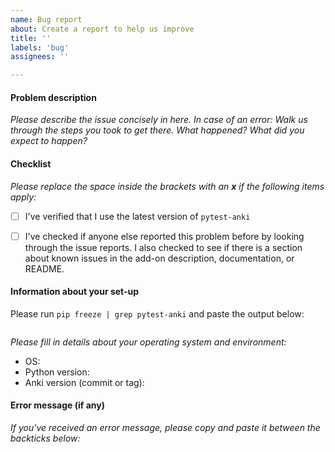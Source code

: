 ```yaml
---
name: Bug report
about: Create a report to help us improve
title: ''
labels: 'bug'
assignees: ''

---
```


#### Problem description

*Please describe the issue concisely in here. In case of an error: Walk us through the steps you took to get there. What happened? What did you expect to happen?*


#### Checklist

*Please replace the space inside the brackets with an **x** if the following items apply:*

 - [ ] I've verified that I use the latest version of `pytest-anki`
 - [ ] I've checked if anyone else reported this problem before by looking through the issue reports. I also checked to see if there is a section about known issues in the add-on description, documentation, or README.
 

#### Information about your set-up

Please run `pip freeze | grep pytest-anki` and paste the output below:

```

```

*Please fill in details about your operating system and environment:*

- OS:
- Python version:
- Anki version (commit or tag):


#### Error message (if any)

*If you've received an error message, please copy and paste it between the backticks below:*


```python

```
